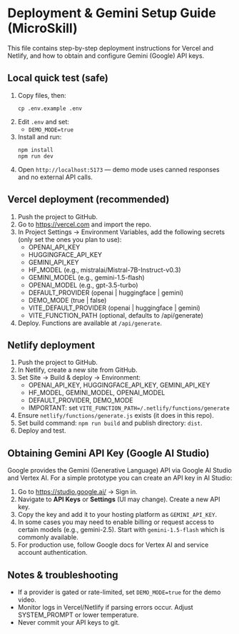 # Deployment & Gemini Setup Guide (MicroSkill)

This file contains step-by-step deployment instructions for Vercel and Netlify, and how to obtain and configure Gemini (Google) API keys.

## Local quick test (safe)
1. Copy files, then:
   ```
   cp .env.example .env
   ```
2. Edit `.env` and set:
   - `DEMO_MODE=true`
3. Install and run:
   ```
   npm install
   npm run dev
   ```
4. Open `http://localhost:5173` — demo mode uses canned responses and no external API calls.

## Vercel deployment (recommended)
1. Push the project to GitHub.
2. Go to https://vercel.com and import the repo.
3. In Project Settings → Environment Variables, add the following secrets (only set the ones you plan to use):
   - OPENAI_API_KEY
   - HUGGINGFACE_API_KEY
   - GEMINI_API_KEY
   - HF_MODEL (e.g., mistralai/Mistral-7B-Instruct-v0.3)
   - GEMINI_MODEL (e.g., gemini-1.5-flash)
   - OPENAI_MODEL (e.g., gpt-3.5-turbo)
   - DEFAULT_PROVIDER (openai | huggingface | gemini)
   - DEMO_MODE (true | false)
   - VITE_DEFAULT_PROVIDER (openai | huggingface | gemini)
   - VITE_FUNCTION_PATH (optional, defaults to /api/generate)
4. Deploy. Functions are available at `/api/generate`.

## Netlify deployment
1. Push the project to GitHub.
2. In Netlify, create a new site from GitHub.
3. Set Site → Build & deploy → Environment:
   - OPENAI_API_KEY, HUGGINGFACE_API_KEY, GEMINI_API_KEY
   - HF_MODEL, GEMINI_MODEL, OPENAI_MODEL
   - DEFAULT_PROVIDER, DEMO_MODE
   - IMPORTANT: set `VITE_FUNCTION_PATH=/.netlify/functions/generate`
4. Ensure `netlify/functions/generate.js` exists (it does in this repo).
5. Set build command: `npm run build` and publish directory: `dist`.
6. Deploy and test.

## Obtaining Gemini API Key (Google AI Studio)
Google provides the Gemini (Generative Language) API via Google AI Studio and Vertex AI. For a simple prototype you can create an API key in AI Studio:

1. Go to https://studio.google.ai/ → Sign in.
2. Navigate to **API Keys** or **Settings** (UI may change). Create a new API key.
3. Copy the key and add it to your hosting platform as `GEMINI_API_KEY`.
4. In some cases you may need to enable billing or request access to certain models (e.g., gemini-2.5). Start with `gemini-1.5-flash` which is commonly available.
5. For production use, follow Google docs for Vertex AI and service account authentication.

## Notes & troubleshooting
- If a provider is gated or rate-limited, set `DEMO_MODE=true` for the demo video.
- Monitor logs in Vercel/Netlify if parsing errors occur. Adjust SYSTEM_PROMPT or lower temperature.
- Never commit your API keys to git.

